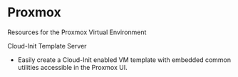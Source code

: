 # Proxmox
Resources for the Proxmox Virtual Environment

Cloud-Init Template Server
- Easily create a Cloud-Init enabled VM template with embedded common utilities accessible in the Proxmox UI.

